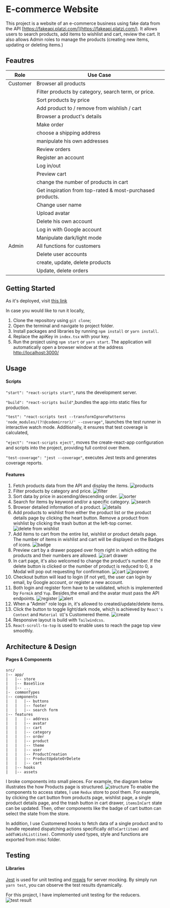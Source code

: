 # E-commerce Website

This project is a website of an e-commerce business using fake data from the API [https://fakeapi.platzi.com/](https://fakeapi.platzi.com/). It allows users to search products, add items to wishlist and cart, review the cart. It also allows Admin roles to manage the products (creating new items, updating or deleting items.)

## Feautres

| Role        | Use Case                                                                                                |
| -------------- | ---------------------------------------------------------------------------------------------------------- |
| Customer        |  Browser all products  |
|              |  Filter products by category, search term, or price.
|              |  Sort products by price
|           |  Add product to / remove from wishlish / cart
|       |  Browser a product's details
|    |  Make order
|  | choose a shipping address
|   | manipulate his own addresses
| |Review orders
|   | Register an account
|   |Log in/out
| |Preview cart
|  |change the number of products in cart
|  | Get inspiration from top-rated & most-purchased products.
|  | Change user name
|  | Upload avatar
|  |Delete his own account
| |Log in with Google account
|   | Manipulate dark/light mode
| Admin | All functions for customers
|  | Delete user accounts
|  | create, update, delete products
| | Update, delete orders

## Getting Started

As it's deployed, visit [this link](https://github.com/Integrify-Finland/fs17-Frontend-project)

In case you would like to run it locally, 
1. Clone the repository using `git clone`;
2. Open the terminal and navigate to project folder.
3. Install packages and libraries by running `npm install` or `yarn install`.
4. Replace the apiKey in `index.tsx` with your key.
5. Run the project using `npm start` or `yarn start`. The application will automatically open a browser window at the address [http://localhost:3000/](http://localhost:3000/)

## Usage

#### Scripts

`"start": "react-scripts start"`, runs the development server.

`"build": "react-scripts build"`,bundles the app into static files for production.

`"test": "react-scripts test --transformIgnorePatterns 'node_modules/(?!@codemirror)/' --coverage"`, launches the test runner in interactive watch mode. Additionally, it ensures that test coverage is calculated,

`"eject": "react-scripts eject"`, moves the create-react-app configuration and scripts into the project, providing full control over them.

`"test-coverage": "jest --coverage"`, executes Jest tests and generates coverage reports.

#### Features

1.  Fetch products data from the API and display the items.
    ![products](./src/images/screenshots/products.png)
2.  Filter products by category and price.
    ![filter](./src/images/screenshots/productFilter.png)
3.  Sort data by price in ascending/descending order.
    ![sorter](./src/images/screenshots/productSorting.png)
4.  Search for items by keyword and/or a specific category.
    ![search](./src/images/screenshots/search.png)
5.  Browser detailed information of a product.
    ![details](./src/images/screenshots/productDetail.png)
6.  Add products to wishlist from either the product list or the product details page by clicking the heart button. Remove a product from wishlist by clicking the trash button at the left-top corner.  
    ![delete from wishlist](./src/images/screenshots/deleteWishlistItem.png)
7.  Add items to cart from the entire list, wishlist or product details page. The number of items in wishlist and cart will be displayed on the Badges of icons.
    ![badge](./src/images/screenshots/badge.png)
8.  Preview cart by a drawer popped over from right in which editing the products and their numbers are allowed.
    ![cart drawer](./src/images/screenshots/cartDrawer.png)
9.  In cart page, it's also welcomed to change the product's number. If the delete button is clicked or the number of product is reduced to 0, a Modal will pop out requesting for confirmation.
    ![cart](./src/images/screenshots/cart.png)
    ![popover](./src/images/screenshots/deletePopover.png)
10. Checkout button will lead to login (if not yet), the user can login by email, by Google account, or register a new account.
11. Both login and register form have to be validated, which is implemented by `Formik` and `Yup`. Besides,the email and the avatar must pass the API endpoints.
    ![register](./src/images/screenshots/register.png)
    ![alert](./src/images/screenshots/avatarAlert.png)
12. When a "Admin" role logs in, it's allowed to created/update/delete items.
13. Click the button to toggle light/dark mode, which is achieved by `React's Context` and `Material UI`'s Customered theme.
    ![create](./src/images/screenshots/create.png)
14. Responsive layout is build with `Tailwindcss`.
15. `React-scroll-to-top` is used to enable uses to reach the page top view smoothly.

## Architecture & Design

#### Pages & Components

```
src/
|-- app/
|   |-- store
|   |-- BaseSlice
|   |-- ...
|-  commonTypes
|-- components
|   |   |-- buttons
|   |   |-- footer
|   |   |-- search form
|-- features
|   |   |-- address
|   |   |-- avatar
|   |   |-- cart
|   |   |-- category
|   |   |-- order
|   |   |-- product
|   |   |-- theme
|   |   |-- user
|   |   |-- ProductCreation
|   |   |-- ProductUpdateOrDelete
|   |   |-- cart
|   |-- hooks
|   |-- assets 
```

I broke components into small pieces. For example, the diagram below illustrates the how Products page is structured.
![structure](./src//images/screenshots/componentStructure.png)
To enable the components to access states, I use `Redux` store to pool them. For example, by clicking the cart button from products page, wishlist page, a single product details page, and the trash button in cart drawer, `itemsInCart` state can be updated. Then, other components like the badge of cart button can select the state from the store.

In addition, I use Customered hooks to fetch data of a single product and to handle repeated dispatching actions specifically `ddToCart(item)` and `addToWishList(item)`.
Commonly used types, style and functions are exported from misc folder.

## Testing

#### Libraries

[Jest](https://jestjs.io/) is used for unit testing and [mswjs](https://mswjs.io/) for server mocking. By simply run `yarn test`, you can observe the test results dynamically.

For this project, I have implemented unit testing for the reducers.
![test result](./src/images/screenshots/test.png)
